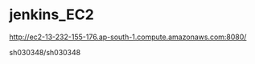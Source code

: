 # jenkins_EC2

http://ec2-13-232-155-176.ap-south-1.compute.amazonaws.com:8080/

sh030348/sh030348



